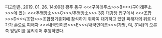 피고인은, 2019. 01. 26. 14:00경 광주 동구 <<<구아래주소>>>B<<</구아래주소>>>에 있는 <<<추행장소>>>C<<</추행장소>>> 3층 대강당 입구에서 <<<조합>>>D<<</조합>>>조합정기총회에 참석하기 위하여 대기하고 있던 피해자의 뒤로 다가가 손으로 피해자 <<<내국인이름>>>E<<</내국인이름>>>(가명, 여, 31세)의 오른쪽 엉덩이를 움켜쥐어 추행하였다.
